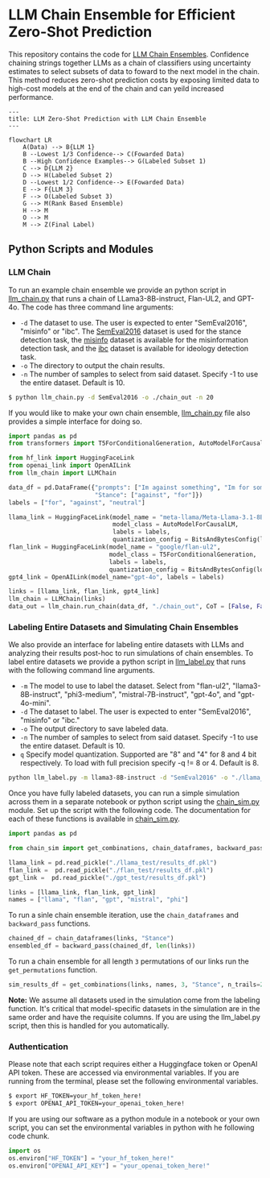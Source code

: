 # LLM Chain Ensemble for Efficient Zero-Shot Prediction

This repository contains the code for [LLM Chain Ensembles](google.com). Confidence chaining strings together LLMs as a chain of classifiers using uncertainty estimates to select subsets of data to foward to the next model in the chain. This method reduces zero-shot prediction costs by exposing limited data to high-cost models at the end of the chain and can yeild increased performance. 

```mermaid
---
title: LLM Zero-Shot Prediction with LLM Chain Ensemble
---

flowchart LR
    A(Data) --> B{LLM 1}
    B --Lowest 1/3 Confidence--> C(Fowarded Data)
    B --High Confidence Examples--> G(Labeled Subset 1)
    C --> D{LLM 2}
    D --> H(Labeled Subset 2)
    D --Lowest 1/2 Confidence--> E(Fowarded Data)
    E --> F{LLM 3}
    F --> O(Labeled Subset 3)
    G --> M(Rank Based Ensemble)
    H --> M
    O --> M
    M --> Z(Final Label)
```

## Python Scripts and Modules

### LLM Chain

To run an example chain ensemble we provide an python script in [llm_chain.py](./src/llm_chain.py) that runs a chain of LLama3-8B-instruct, Flan-UL2, and GPT-4o. The code has three command line arguments: 
- `-d` The dataset to use. The user is expected to enter "SemEval2016", "misinfo" or "ibc". The [SemEval2016](https://www.saifmohammad.com/WebPages/StanceDataset.htm) dataset is used for the stance detection task, the [misinfo](https://github.com/skgabriel/mrf-modeling) dataset is available for the misinformation detection task, and the [ibc](https://github.com/SALT-NLP/LLMs_for_CSS/tree/main/css_data/ibc) dataset is available for ideology detection task.
- `-o` The directory to output the chain results.
- `-n` The number of samples to select from said dataset. Specify -1 to use the entire dataset. Default is 10.

```bash
$ python llm_chain.py -d SemEval2016 -o ./chain_out -n 20
```

If you would like to make your own chain ensemble, [llm_chain.py](./src/llm_chain.py) file also provides a simple interface for doing so.

```python
import pandas as pd
from transformers import T5ForConditionalGeneration, AutoModelForCausalLM, BitsAndBytesConfig

from hf_link import HuggingFaceLink
from openai_link import OpenAILink
from llm_chain import LLMChain

data_df = pd.DataFrame({"prompts": ["Im against something", "Im for something"], 
                        "Stance": ["against", "for"]})
labels = ["for", "against", "neutral"]

llama_link = HuggingFaceLink(model_name = "meta-llama/Meta-Llama-3.1-8B-Instruct", 
                             model_class = AutoModelForCausalLM, 
                             labels = labels,
                             quantization_config = BitsAndBytesConfig(load_in_8bit=True))
flan_link = HuggingFaceLink(model_name = "google/flan-ul2", 
                            model_class = T5ForConditionalGeneration, 
                            labels = labels, 
                            quantization_config = BitsAndBytesConfig(load_in_8bit=True))
gpt4_link = OpenAILink(model_name="gpt-4o", labels = labels)

links = [llama_link, flan_link, gpt4_link]
llm_chain = LLMChain(links)
data_out = llm_chain.run_chain(data_df, "./chain_out", CoT = [False, False, False])
```

### Labeling Entire Datasets and Simulating Chain Ensembles

We also provide an interface for labeling entire datasets with LLMs and analyzing their results post-hoc to run simulations of chain ensembles. To label entire datasets we provide a python script in [llm_label.py](./src/llm_label.py) that runs with the following command line arguments.
- `-m` The model to use to label the dataset. Select from  "flan-ul2", "llama3-8B-instruct", "phi3-medium", "mistral-7B-instruct", "gpt-4o", and "gpt-4o-mini".
- `-d` The dataset to label. The user is expected to enter "SemEval2016", "misinfo" or "ibc."
- `-o` The output directory to save labeled data.
- `-n` The number of samples to select from said dataset. Specify -1 to use the entire dataset. Default is 10.
- `q` Specify model quantization. Supported are "8" and "4" for 8 and 4 bit respectively. To load with full precision specify -q != 8 or 4. Default is  8.

```bash
python llm_label.py -m llama3-8B-instruct -d "SemEval2016" -o "./llama_test/" -n -1 -q 0
```

Once you have fully labeled datasets, you can run a simple simulation across them in a separate notebook or python script using the [chain_sim.py](./src/chain_sim.py) module. Set up the script with the following code. The documentation for each of these functions is available in [chain_sim.py](./src/chain_sim.py).

```python
import pandas as pd

from chain_sim import get_combinations, chain_dataframes, backward_pass

llama_link = pd.read_pickle("./llama_test/results_df.pkl")
flan_link =  pd.read_pickle("./flan_test/results_df.pkl")
gpt_link =  pd.read_pickle("./gpt_test/results_df.pkl")

links = [llama_link, flan_link, gpt_link]
names = ["llama", "flan", "gpt", "mistral", "phi"]
```

To run a sinle chain ensemble iteration, use the `chain_dataframes` and `backward_pass` functions.

```python
chained_df = chain_dataframes(links, "Stance")
ensembled_df = backward_pass(chained_df, len(links))
```

To run a chain ensemble for all length `3` permutations of our links run the `get_permutations` function.

```python
sim_results_df = get_combinations(links, names, 3, "Stance", n_trails=20, backward = True)
```

**Note:** We assume all datasets used in the simulation come from the labeling function. It's critical that model-specific datasets in the simulation are in the same order and have the requisite columns. If you are using the llm_label.py script, then this is handled for you automatically. 

### Authentication

Please note that each script requires either a Huggingface token or OpenAI API token. These are accessed via environmental variables. If you are running from the terminal, please set the following environmental variables.

```bash
$ export HF_TOKEN=your_hf_token_here!
$ export OPENAI_API_TOKEN=your_openai_token_here!
```

If you are using our software as a python module in a notebook or your own script, you can set the environmental variables in python with he following code chunk.

```python
import os
os.environ["HF_TOKEN"] = "your_hf_token_here!"
os.environ["OPENAI_API_KEY"] = "your_openai_token_here!"
```
